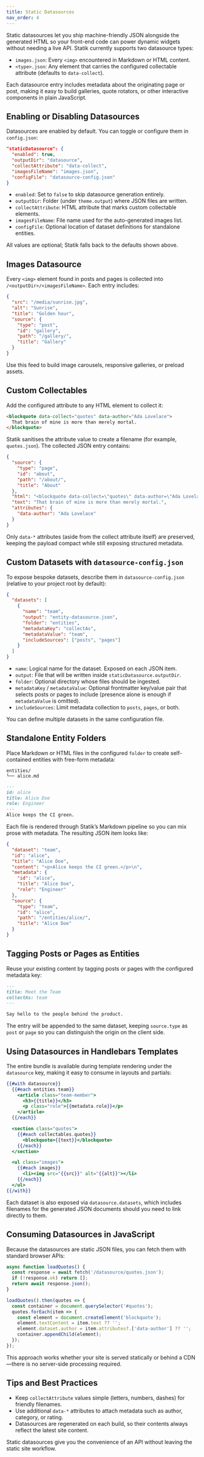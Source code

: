 ```yaml
---
title: Static Datasources
nav_order: 4
---
```


Static datasources let you ship machine-friendly JSON alongside the generated HTML so your front-end code can power dynamic widgets without needing a live API. Statik currently supports two datasource types:

- `images.json`: Every `<img>` encountered in Markdown or HTML content.
- `<type>.json`: Any element that carries the configured collectable attribute (defaults to `data-collect`).

Each datasource entry includes metadata about the originating page or post, making it easy to build galleries, quote rotators, or other interactive components in plain JavaScript.

## Enabling or Disabling Datasources

Datasources are enabled by default. You can toggle or configure them in `config.json`:

```json
"staticDatasource": {
  "enabled": true,
  "outputDir": "datasource",
  "collectAttribute": "data-collect",
  "imagesFileName": "images.json",
  "configFile": "datasource-config.json"
}
```

- `enabled`: Set to `false` to skip datasource generation entirely.
- `outputDir`: Folder (under `theme.output`) where JSON files are written.
- `collectAttribute`: HTML attribute that marks custom collectable elements.
- `imagesFileName`: File name used for the auto-generated images list.
- `configFile`: Optional location of dataset definitions for standalone entities.

All values are optional; Statik falls back to the defaults shown above.

## Images Datasource

Every `<img>` element found in posts and pages is collected into `/<outputDir>/<imagesFileName>`. Each entry includes:

```json
{
  "src": "/media/sunrise.jpg",
  "alt": "Sunrise",
  "title": "Golden hour",
  "source": {
    "type": "post",
    "id": "gallery",
    "path": "/gallery/",
    "title": "Gallery"
  }
}
```

Use this feed to build image carousels, responsive galleries, or preload assets.

## Custom Collectables

Add the configured attribute to any HTML element to collect it:

```html
<blockquote data-collect="quotes" data-author="Ada Lovelace">
  That brain of mine is more than merely mortal.
</blockquote>
```

Statik sanitises the attribute value to create a filename (for example, `quotes.json`). The collected JSON entry contains:

```json
{
  "source": {
    "type": "page",
    "id": "about",
    "path": "/about/",
    "title": "About"
  },
  "html": "<blockquote data-collect=\"quotes\" data-author=\"Ada Lovelace\">That brain of mine is more than merely mortal.</blockquote>",
  "text": "That brain of mine is more than merely mortal.",
  "attributes": {
    "data-author": "Ada Lovelace"
  }
}
```

Only `data-*` attributes (aside from the collect attribute itself) are preserved, keeping the payload compact while still exposing structured metadata.

## Custom Datasets with `datasource-config.json`

To expose bespoke datasets, describe them in `datasource-config.json` (relative to your project root by default):

```json
{
  "datasets": [
    {
      "name": "team",
      "output": "entity-datasource.json",
      "folder": "entities",
      "metadataKey": "collectAs",
      "metadataValue": "team",
      "includeSources": ["posts", "pages"]
    }
  ]
}
```

- `name`: Logical name for the dataset. Exposed on each JSON item.
- `output`: File that will be written inside `staticDatasource.outputDir`.
- `folder`: Optional directory whose files should be ingested.
- `metadataKey` / `metadataValue`: Optional frontmatter key/value pair that selects posts or pages to include (presence alone is enough if `metadataValue` is omitted).
- `includeSources`: Limit metadata collection to `posts`, `pages`, or both.

You can define multiple datasets in the same configuration file.

## Standalone Entity Folders

Place Markdown or HTML files in the configured `folder` to create self-contained entities with free-form metadata:

```
entities/
└── alice.md
```

```markdown
---
id: alice
title: Alice Doe
role: Engineer
---
Alice keeps the CI green.
```

Each file is rendered through Statik’s Markdown pipeline so you can mix prose with metadata. The resulting JSON item looks like:

```json
{
  "dataset": "team",
  "id": "alice",
  "title": "Alice Doe",
  "content": "<p>Alice keeps the CI green.</p>\n",
  "metadata": {
    "id": "alice",
    "title": "Alice Doe",
    "role": "Engineer"
  },
  "source": {
    "type": "team",
    "id": "alice",
    "path": "/entities/alice/",
    "title": "Alice Doe"
  }
}
```

## Tagging Posts or Pages as Entities

Reuse your existing content by tagging posts or pages with the configured metadata key:

```markdown
---
title: Meet the Team
collectAs: team
---

Say hello to the people behind the product.
```

The entry will be appended to the same dataset, keeping `source.type` as `post` or `page` so you can distinguish the origin on the client side.

## Using Datasources in Handlebars Templates

The entire bundle is available during template rendering under the `datasource` key, making it easy to consume in layouts and partials:

```hbs
{{#with datasource}}
  {{#each entities.team}}
    <article class="team-member">
      <h3>{{title}}</h3>
      <p class="role">{{metadata.role}}</p>
    </article>
  {{/each}}

  <section class="quotes">
    {{#each collectables.quotes}}
      <blockquote>{{text}}</blockquote>
    {{/each}}
  </section>

  <ul class="images">
    {{#each images}}
      <li><img src="{{src}}" alt="{{alt}}"></li>
    {{/each}}
  </ul>
{{/with}}
```

Each dataset is also exposed via `datasource.datasets`, which includes filenames for the generated JSON documents should you need to link directly to them.

## Consuming Datasources in JavaScript

Because the datasources are static JSON files, you can fetch them with standard browser APIs:

```javascript
async function loadQuotes() {
  const response = await fetch('/datasource/quotes.json');
  if (!response.ok) return [];
  return await response.json();
}

loadQuotes().then(quotes => {
  const container = document.querySelector('#quotes');
  quotes.forEach(item => {
    const element = document.createElement('blockquote');
    element.textContent = item.text ?? '';
    element.dataset.author = item.attributes?.['data-author'] ?? '';
    container.appendChild(element);
  });
});
```

This approach works whether your site is served statically or behind a CDN—there is no server-side processing required.

## Tips and Best Practices

- Keep `collectAttribute` values simple (letters, numbers, dashes) for friendly filenames.
- Use additional `data-*` attributes to attach metadata such as author, category, or rating.
- Datasources are regenerated on each build, so their contents always reflect the latest site content.

Static datasources give you the convenience of an API without leaving the static site workflow.
